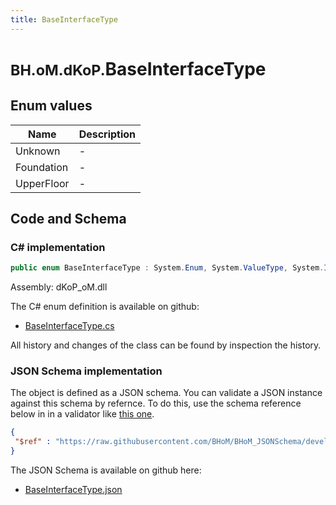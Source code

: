 ```yaml
---
title: BaseInterfaceType
---
```


# <small>BH.oM.dKoP.</small>**BaseInterfaceType**



## Enum values

| Name            | Description                                                    |
|-----------------|----------------------------------------------------------------|
| Unknown |  -  |
| Foundation |  -  |
| UpperFloor |  -  |


## Code and Schema

### C# implementation

``` C# title="C#"
public enum BaseInterfaceType : System.Enum, System.ValueType, System.IComparable, System.ISpanFormattable, System.IFormattable, System.IConvertible
```

Assembly: dKoP_oM.dll

The C# enum definition is available on github:

- [BaseInterfaceType.cs](https://github.com/BHoM/dKoP_Toolkit/blob/develop/dKoP_oM/Interfaces\Enums\BaseInterfaceType.cs)

All history and changes of the class can be found by inspection the history.
### JSON Schema implementation

The object is defined as a JSON schema. You can validate a JSON instance against this schema by refernce. To do this, use the schema reference below in in a validator like [this one](https://www.jsonschemavalidator.net/).

``` json title="JSON Schema"
{
 "$ref" : "https://raw.githubusercontent.com/BHoM/BHoM_JSONSchema/develop/dKoP_oM/BaseInterfaceType.json"
}
```

The JSON Schema is available on github here:

- [BaseInterfaceType.json](https://github.com/BHoM/BHoM_JSONSchema/blob/develop/dKoP_oM/BaseInterfaceType.json)
